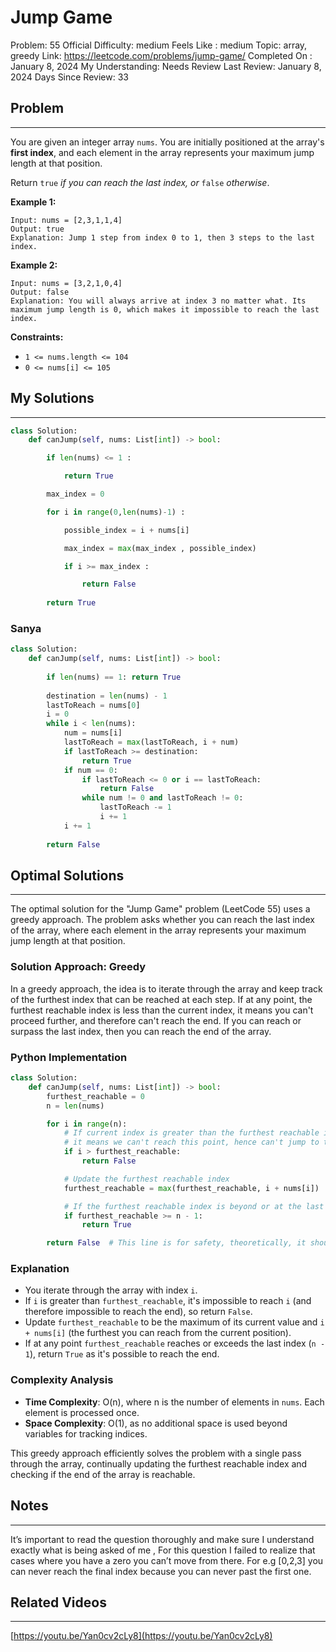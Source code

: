 # Jump Game

Problem: 55
Official Difficulty: medium
Feels Like : medium
Topic: array, greedy
Link: https://leetcode.com/problems/jump-game/
Completed On : January 8, 2024
My Understanding: Needs Review
Last Review: January 8, 2024
Days Since Review: 33

## Problem

---

You are given an integer array `nums`. You are initially positioned at the array's **first index**, and each element in the array represents your maximum jump length at that position.

Return `true` *if you can reach the last index, or* `false` *otherwise*.

**Example 1:**

```
Input: nums = [2,3,1,1,4]
Output: true
Explanation: Jump 1 step from index 0 to 1, then 3 steps to the last index.

```

**Example 2:**

```
Input: nums = [3,2,1,0,4]
Output: false
Explanation: You will always arrive at index 3 no matter what. Its maximum jump length is 0, which makes it impossible to reach the last index.

```

**Constraints:**

- `1 <= nums.length <= 104`
- `0 <= nums[i] <= 105`

## My Solutions

---

```python
class Solution:
    def canJump(self, nums: List[int]) -> bool:

        if len(nums) <= 1 : 

            return True

        max_index = 0

        for i in range(0,len(nums)-1) : 

            possible_index = i + nums[i]

            max_index = max(max_index , possible_index)

            if i >= max_index : 

                return False
       
        return True
```

### Sanya

```python
class Solution:
    def canJump(self, nums: List[int]) -> bool:
    
        if len(nums) == 1: return True
        
        destination = len(nums) - 1
        lastToReach = nums[0]
        i = 0
        while i < len(nums):
            num = nums[i]
            lastToReach = max(lastToReach, i + num)
            if lastToReach >= destination:
                return True
            if num == 0:
                if lastToReach <= 0 or i == lastToReach:
                    return False
                while num != 0 and lastToReach != 0:
                    lastToReach -= 1
                    i += 1
            i += 1
        
        return False
```

## Optimal Solutions

---

The optimal solution for the "Jump Game" problem (LeetCode 55) uses a greedy approach. The problem asks whether you can reach the last index of the array, where each element in the array represents your maximum jump length at that position.

### Solution Approach: Greedy

In a greedy approach, the idea is to iterate through the array and keep track of the furthest index that can be reached at each step. If at any point, the furthest reachable index is less than the current index, it means you can't proceed further, and therefore can't reach the end. If you can reach or surpass the last index, then you can reach the end of the array.

### Python Implementation

```python
class Solution:
    def canJump(self, nums: List[int]) -> bool:
        furthest_reachable = 0
        n = len(nums)

        for i in range(n):
            # If current index is greater than the furthest reachable index,
            # it means we can't reach this point, hence can't jump to the end
            if i > furthest_reachable:
                return False

            # Update the furthest reachable index
            furthest_reachable = max(furthest_reachable, i + nums[i])

            # If the furthest reachable index is beyond or at the last index
            if furthest_reachable >= n - 1:
                return True

        return False  # This line is for safety, theoretically, it should never be reached

```

### Explanation

- You iterate through the array with index `i`.
- If `i` is greater than `furthest_reachable`, it's impossible to reach `i` (and therefore impossible to reach the end), so return `False`.
- Update `furthest_reachable` to be the maximum of its current value and `i + nums[i]` (the furthest you can reach from the current position).
- If at any point `furthest_reachable` reaches or exceeds the last index (`n - 1`), return `True` as it's possible to reach the end.

### Complexity Analysis

- **Time Complexity**: O(n), where n is the number of elements in `nums`. Each element is processed once.
- **Space Complexity**: O(1), as no additional space is used beyond variables for tracking indices.

This greedy approach efficiently solves the problem with a single pass through the array, continually updating the furthest reachable index and checking if the end of the array is reachable.

## Notes

---

 It’s important to read the question thoroughly and make sure I understand exactly what is being asked of me , For this question I failed to realize that cases where you have a zero you can’t move from there. For e.g [0,2,3] you can never reach the final index because you can never past the first one.

## Related Videos

---

[https://youtu.be/Yan0cv2cLy8](https://youtu.be/Yan0cv2cLy8)